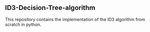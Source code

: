 ## ID3-Decision-Tree-algorithm

This repository contains the implementation of the ID3 algorithm from scratch in python.
